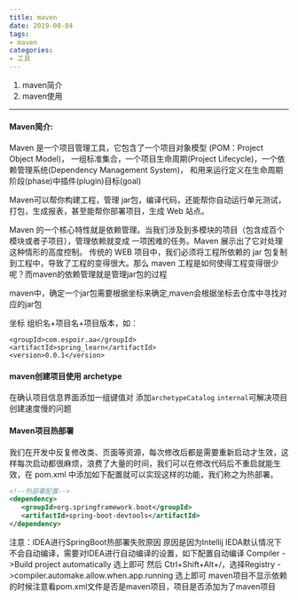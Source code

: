 ```yaml
---
title: maven
date: 2019-08-04
tags: 
- maven
categories:
- 工具
---
```

1. maven简介
2. maven使用
***
<!-- more -->
#### Maven简介:
Maven 是一个项目管理工具，它包含了一个项目对象模型 (POM：Project Object Model)，
一组标准集合，一个项目生命周期(Project Lifecycle)，一个依赖管理系统(Dependency Management System)，
和用来运行定义在生命周期阶段(phase)中插件(plugin)目标(goal)

Maven可以帮你构建工程，管理 jar包，编译代码，还能帮你自动运行单元测试，打包，生成报表，甚至能帮你部署项目，生成 Web 站点。

Maven 的一个核心特性就是依赖管理。当我们涉及到多模块的项目（包含成百个模块或者子项目），管理依赖就变成
一项困难的任务。Maven 展示出了它对处理这种情形的高度控制。
传统的 WEB 项目中，我们必须将工程所依赖的 jar 包复制到工程中，导致了工程的变得很大。那么
maven 工程是如何使得工程变得很少呢？而maven的依赖管理就是管理jar包的过程

maven中，确定一个jar包需要根据坐标来确定,maven会根据坐标去仓库中寻找对应的jar包

坐标 组织名+项目名+项目版本，如：
```
<groupId>com.espoir.aa</groupId>
<artifactId>spring_learn</artifactId>
<version>0.0.1</version>
```
#### maven创建项目使用 archetype
在确认项目信息界面添加一组键值对
添加`archetypeCatalog` `internal`可解决项目创建速度慢的问题

#### Maven项目热部署
我们在开发中反复修改类、页面等资源，每次修改后都是需要重新启动才生效，这样每次启动都很麻烦，浪费了大量的时间，我们可以在修改代码后不重启就能生效，在 pom.xml 中添加如下配置就可以实现这样的功能，我们称之为热部署。

```xml
<!--热部署配置-->
<dependency>
   <groupId>org.springframework.boot</groupId>
   <artifactId>spring-boot-devtools</artifactId>
</dependency>
```

注意：IDEA进行SpringBoot热部署失败原因
原因是因为Intellij IEDA默认情况下不会自动编译，需要对IDEA进行自动编译的设置，如下配置自动编译
Compiler  ->Build project automatically 选上即可
然后 Ctrl+Shift+Alt+/，选择Registry ->compiler.automake.allow.when.app.running 选上即可
maven项目不显示依赖的时候注意看pom.xml文件是否是maven项目，项目是否添加为了maven项目 


